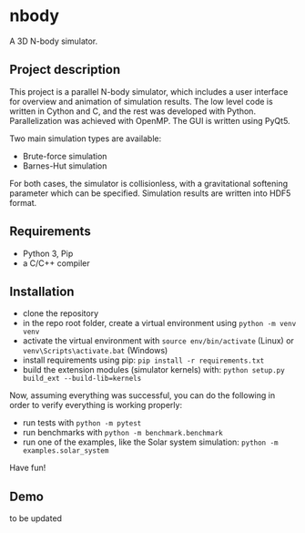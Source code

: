 # nbody

A 3D N-body simulator. 

## Project description

This project is a parallel N-body simulator, which includes a user interface for overview and animation of simulation results.
The low level code is written in Cython and C, and the rest was developed with Python. Parallelization was achieved with OpenMP.
The GUI is written using PyQt5.

Two main simulation types are available:

- Brute-force simulation
- Barnes-Hut simulation

 For both cases, the simulator is collisionless, with a gravitational softening parameter which can be specified.
 Simulation results are written into HDF5 format.


## Requirements

- Python 3, Pip
- a C/C++ compiler

## Installation

- clone the repository
- in the repo root folder, create a virtual environment using `python -m venv venv`
- activate the virtual environment with `source env/bin/activate` (Linux) or `venv\Scripts\activate.bat` (Windows)
- install requirements using pip: `pip install -r requirements.txt`
- build the extension modules (simulator kernels) with: `python setup.py build_ext --build-lib=kernels`

Now, assuming everything was successful, you can do the following in order to verify everything is working properly:

- run tests with `python -m pytest`
- run benchmarks with `python -m benchmark.benchmark`
- run one of the examples, like the Solar system simulation: `python -m examples.solar_system`

Have fun!

## Demo

to be updated

